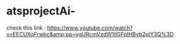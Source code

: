 # atsprojectAi-
check this link : https://www.youtube.com/watch?v=EECUXqFrwbc&amp;pp=ygURcmVzdW1lIGFpIHByb2plY3Q%3D
